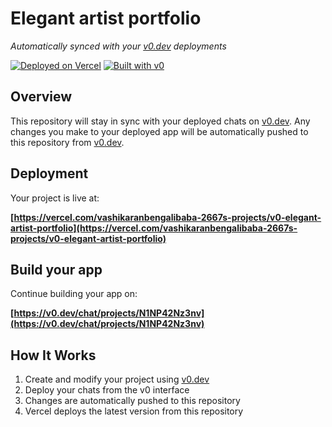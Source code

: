 # Elegant artist portfolio

*Automatically synced with your [v0.dev](https://v0.dev) deployments*

[![Deployed on Vercel](https://img.shields.io/badge/Deployed%20on-Vercel-black?style=for-the-badge&logo=vercel)](https://vercel.com/vashikaranbengalibaba-2667s-projects/v0-elegant-artist-portfolio)
[![Built with v0](https://img.shields.io/badge/Built%20with-v0.dev-black?style=for-the-badge)](https://v0.dev/chat/projects/N1NP42Nz3nv)

## Overview

This repository will stay in sync with your deployed chats on [v0.dev](https://v0.dev).
Any changes you make to your deployed app will be automatically pushed to this repository from [v0.dev](https://v0.dev).

## Deployment

Your project is live at:

**[https://vercel.com/vashikaranbengalibaba-2667s-projects/v0-elegant-artist-portfolio](https://vercel.com/vashikaranbengalibaba-2667s-projects/v0-elegant-artist-portfolio)**

## Build your app

Continue building your app on:

**[https://v0.dev/chat/projects/N1NP42Nz3nv](https://v0.dev/chat/projects/N1NP42Nz3nv)**

## How It Works

1. Create and modify your project using [v0.dev](https://v0.dev)
2. Deploy your chats from the v0 interface
3. Changes are automatically pushed to this repository
4. Vercel deploys the latest version from this repository
